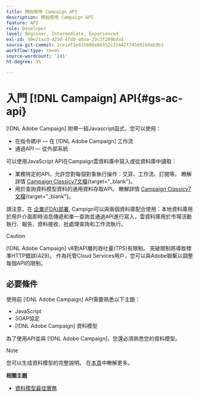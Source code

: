 ```yaml
---
title: 開始使用 Campaign API
description: 開始使用 Campaign API
feature: API
role: Developer
level: Beginner, Intermediate, Experienced
exl-id: 50e21acd-d23d-4fdd-a8aa-23c3f209bda3
source-git-commit: 2ce1ef1e935080a66452c31442f745891b9ab9b3
workflow-type: tm+mt
source-wordcount: '241'
ht-degree: 9%

---
```


# 入門 [!DNL Campaign] API{#gs-ac-api}

[!DNL Adobe Campaign] 附帶一組Javascript函式，您可以使用：

* 在指令碼中 — 在 [!DNL Adobe Campaign] 工作流
* 通過API — 從外部系統

可以使用JavaScript API在Campaign雲資料庫中寫入或從資料庫中讀取：

* 業務特定的API，允許您對每個對象執行操作：交貨、工作流、訂閱等。 瞭解詳情 [Campaign Classicv7文檔](https://experienceleague.adobe.com/docs/campaign-classic/using/configuring-campaign-classic/api/business-oriented-apis.html){target="_blank"}。
* 用於查詢資料模型資料的通用資料存取API。 瞭解詳情 [Campaign Classicv7文檔](https://experienceleague.adobe.com/docs/campaign-classic/using/configuring-campaign-classic/api/data-oriented-apis.html){target="_blank"}。

請注意，在 [企業(FDA)部署](../architecture/enterprise-deployment.md), Campign可以與兩個資料庫配合使用：本地資料庫用於用戶介面即時消息傳遞和單一查詢並通過API進行寫入，雲資料庫用於市場活動執行、報告、資料接收、批處理查詢和工作流執行。

>[!CAUTION]
>
>[!DNL Adobe Campaign] v8對API層的吞吐量(TPS)有限制。 突破限制將導致標準HTTP錯誤(429)。 作為托管Cloud Services用戶，您可以與Adobe聯繫以調整每個API的限制。

## 必要條件

使用前 [!DNL Adobe Campaign] API需要熟悉以下主題：

* JavaScript
* SOAP協定
* [!DNL Adobe Campaign] 資料模型

為了使用API並與 [!DNL Adobe Campaign]，您還必須熟悉您的資料模型。

>[!NOTE]
>您可以生成資料模型的完整說明。 在[本頁](datamodel.md)中瞭解更多。


**相關主題**

* [資料模型最佳實務](datamodel-best-practices.md)
